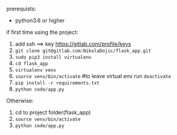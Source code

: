 prerequists:

- python3.6 or higher

if first time using the project:

1. add ssh ==> key https://gitlab.com/profile/keys
2. `git clone git@gitlab.com:NikolaDojic/flask_app.git`
3. `sudo pip3 install virtualenv`
4. `cd flask_app`
5. `virtualenv venv`
6. `source venv/bin/activate` #to leave virtual env run `deactivate`
7. `pip install -r requirements.txt`
8. `python code/app.py`


Otherwise:

1. cd to project folder(flask_app)
2. `source venv/bin/activate`
3. `python code/app.py`
